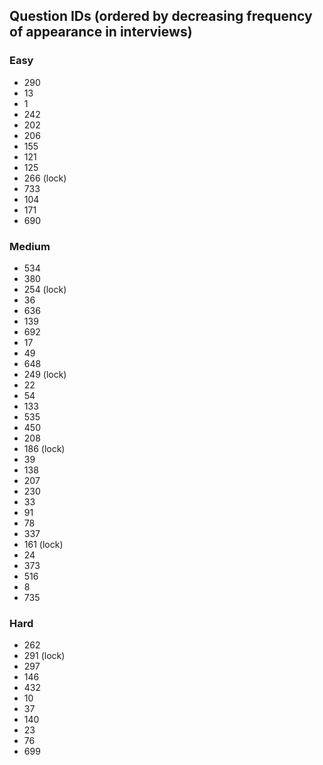 ## Question IDs (ordered by decreasing frequency of appearance in interviews)

### Easy
- 290
- 13
- 1
- 242
- 202
- 206
- 155
- 121
- 125
- 266 (lock)
- 733
- 104
- 171
- 690

### Medium
- 534
- 380
- 254 (lock)
- 36
- 636
- 139
- 692
- 17
- 49
- 648
- 249 (lock)
- 22
- 54
- 133
- 535
- 450
- 208
- 186 (lock)
- 39
- 138
- 207
- 230
- 33
- 91
- 78
- 337
- 161 (lock)
- 24
- 373
- 516
- 8
- 735


### Hard
- 262
- 291 (lock)
- 297
- 146
- 432
- 10
- 37
- 140
- 23
- 76
- 699
